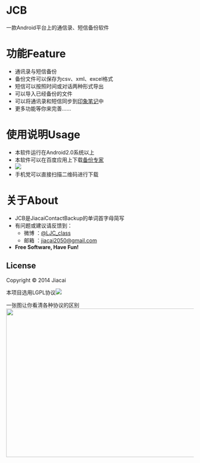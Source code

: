 JCB
==============
一款Android平台上的通信录、短信备份软件
 
功能Feature
=========
- 通讯录与短信备份
- 备份文件可以保存为csv、xml、excel格式
- 短信可以按照时间或对话两种形式导出
- 可以导入已经备份的文件
- 可以将通讯录和短信同步到[印象笔记](http://www.yinxiang.com/)中
- 更多功能等你来完善……

使用说明Usage 
=========
- 本软件运行在Android2.0系统以上
- 本软件可以在百度应用上下载[备份专家](http://as.baidu.com/a/item?docid=3029345)
- ![](http://hiphotos.baidu.com/wisegame/pic/item/2cc2d5628535e5dd51fdff9e77c6a7efcf1b629a.jpg)
- 手机党可以直接扫描二维码进行下载


关于About
=========
- JCB是JiacaiContactBackup的单词首字母简写
- 有问题或建议请反馈到：
    - 微博 ：[@LJC_class](http://weibo.com/liujiacai/)
    - 邮箱 ：jiacai2050@gmail.com  
- **Free Software, Have Fun!**

License
-------
Copyright © 2014 Jiacai

本项目选用LGPL协议<a href="http://www.gnu.org/licenses/lgpl.html"><img src="https://www.gnu.org/graphics/lgplv3-147x51.png"/></a>

一张图让你看清各种协议的区别
<img src="http://image.beekka.com/blog/201105/free_software_licenses.png" width="600px" height="400px"/>